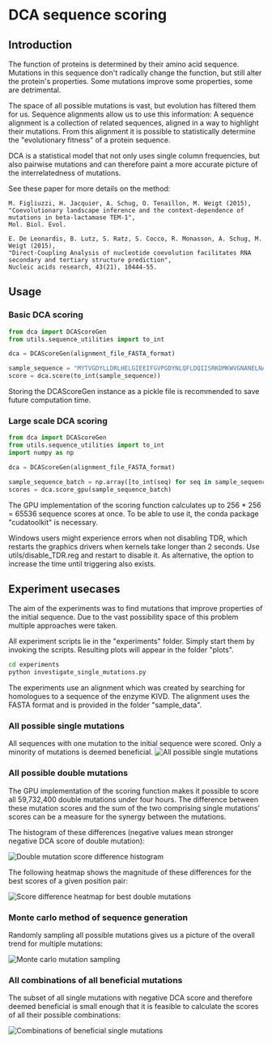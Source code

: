 # DCA sequence scoring
## Introduction
The function of proteins is determined by their amino acid sequence. Mutations in this sequence don't radically change 
the function, but still alter the protein's properties. Some mutations improve some properties, some are detrimental.

The space of all possible mutations is vast, but evolution has filtered them for us. Sequence alignments allow us to
use this information:
A sequence alignment is a collection of related sequences, aligned in a way to highlight their mutations.
From this alignment it is possible to statistically determine the "evolutionary fitness" of a protein sequence.

DCA is a statistical model that not only uses single column frequencies, but also pairwise mutations
and can therefore paint a more accurate picture of the interrelatedness of mutations.

See these paper for more details on the method:
```
M. Figliuzzi, H. Jacquier, A. Schug, O. Tenaillon, M. Weigt (2015), 
"Coevolutionary landscape inference and the context-dependence of mutations in beta-lactamase TEM-1",
Mol. Biol. Evol.
```
```
E. De Leonardis, B. Lutz, S. Ratz, S. Cocco, R. Monasson, A. Schug, M. Weigt (2015),
"Direct-Coupling Analysis of nucleotide coevolution facilitates RNA secondary and tertiary structure prediction",
Nucleic acids research, 43(21), 10444-55. 
```
## Usage
### Basic DCA scoring
```python
from dca import DCAScoreGen
from utils.sequence_utilities import to_int

dca = DCAScoreGen(alignment_file_FASTA_format)

sample_sequence = "MYTVGDYLLDRLHELGIEEIFGVPGDYNLQFLDQIISRKDMKWVGNANELNASYMADGYARTKKAAAFLTTFG [...]"
score = dca.score(to_int(sample_sequence))
```
Storing the DCAScoreGen instance as a pickle file is recommended to save future computation time.
### Large scale DCA scoring
```python
from dca import DCAScoreGen
from utils.sequence_utilities import to_int
import numpy as np

dca = DCAScoreGen(alignment_file_FASTA_format)

sample_sequence_batch = np.array([to_int(seq) for seq in sample_sequence_batch])
scores = dca.score_gpu(sample_sequence_batch)
```
The GPU implementation of the scoring function calculates up to 256 * 256 = 65536 sequence scores at once.
To be able to use it, the conda package "cudatoolkit" is necessary.

Windows users might experience errors when not disabling TDR, which restarts the graphics drivers when kernels take 
longer than 2 seconds. Use utils/disable_TDR.reg and restart to disable it. As alternative, the option to increase the
time until triggering also exists.
## Experiment usecases
The aim of the experiments was to find mutations that improve properties of the initial sequence.
Due to the vast possibility space of this problem multiple approaches were taken.

All experiment scripts lie in the "experiments" folder. Simply start them by invoking the scripts. 
Resulting plots will appear in the folder "plots".
```bash
cd experiments
python investigate_single_mutations.py
```
The experiments use an alignment which was created by searching for homologues to a sequence of the enzyme KIVD.
The alignment uses the FASTA format and is provided in the folder "sample_data".

 
### All possible single mutations
All sequences with one mutation to the initial sequence were scored. Only a minority of mutations is deemed beneficial.
![All possible single mutations](plots/single_mutations.png "All possible single mutations")

### All possible double mutations
The GPU implementation of the scoring function makes it possible to score all 59,732,400 double mutations under four hours.
The difference between these mutation scores and the sum of the two comprising single mutations' scores
can be a measure for the synergy between the mutations.

The histogram of these differences (negative values mean stronger negative DCA score of double mutation):

![Double mutation score difference histogram](plots/double_mutations_score_difference_histogram.png "Double mutation score difference histogram")

The following heatmap shows the magnitude of these differences for the best scores of a given position pair:

![Score difference heatmap for best double mutations](plots/double_mutations_score_difference_heatmap.png "Score difference heatmap for best double mutations")

### Monte carlo method of sequence generation
Randomly sampling all possible mutations gives us a picture of the overall trend for multiple mutations:

![Monte carlo mutation sampling](plots/monte_carlo_sampling.png "All possible mutations sampled randomly")

### All combinations of all beneficial mutations
The subset of all single mutations with negative DCA score and therefore deemed beneficial is small enough that it
is feasible to calculate the scores of all their possible combinations:

![Combinations of beneficial single mutations](plots/best_mutation_combinations.png "All possible combinations of single mutations with negative DCA-score")
